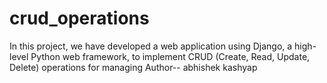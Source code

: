 # crud_operations
In this project, we have developed a web application using Django, a high-level Python web framework, to implement CRUD (Create, Read, Update, Delete) operations for managing 
Author-- abhishek kashyap
